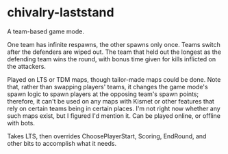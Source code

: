 chivalry-laststand
=================

A team-based game mode.

One team has infinite respawns, the other spawns only once. Teams switch after the defenders are wiped out. The team that held out the longest as the defending team wins the round, with bonus time given for kills inflicted on the attackers.

Played on LTS or TDM maps, though tailor-made maps could be done. Note that, rather than swapping players' teams, it changes the game mode's spawn logic to spawn players at the opposing team's spawn points; therefore, it can't be used on any maps with Kismet or other features that rely on certain teams being in certain places. I'm not right now whether any such maps exist, but I figured I'd mention it. Can be played online, or offline with bots.

Takes LTS, then overrides ChoosePlayerStart, Scoring, EndRound, and other bits to accomplish what it needs.